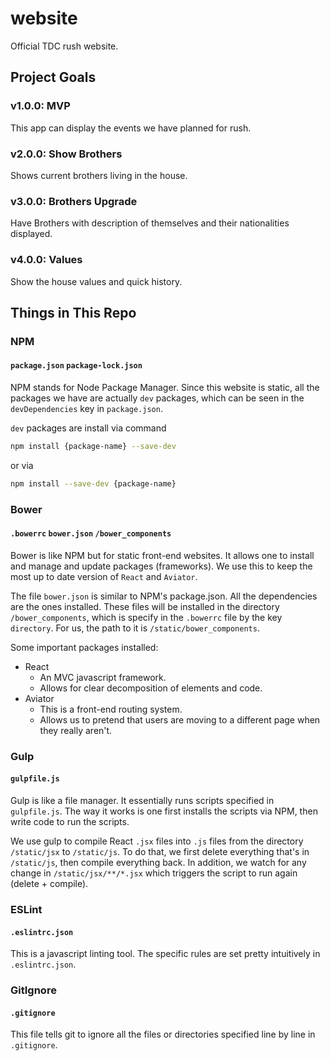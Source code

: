 # website
Official TDC rush website. 

## Project Goals

### v1.0.0: MVP

This app can display the events we have planned for rush.

### v2.0.0: Show Brothers

Shows current brothers living in the house.

### v3.0.0: Brothers Upgrade

Have Brothers with description of themselves and their nationalities displayed. 

### v4.0.0: Values 

Show the house values and quick history.   

## Things in This Repo

### NPM

#### `package.json` `package-lock.json`

NPM stands for Node Package Manager. Since this website is static, all the packages we have are actually `dev` packages, which can be seen in the `devDependencies` key in `package.json`. 

`dev` packages are install via command 
```bash
npm install {package-name} --save-dev
```
 or via  
 ```bash
 npm install --save-dev {package-name}
 ```

### Bower

#### `.bowerrc` `bower.json` `/bower_components`

Bower is like NPM but for static front-end websites. It allows one to install and manage and update packages (frameworks). We use this to keep the most up to date version of `React` and `Aviator`.  

The file `bower.json` is similar to NPM's package.json. All the dependencies are the ones installed. These files will be installed in the directory `/bower_components`, which is specify in the `.bowerrc` file by the key `directory`. For us, the path to it is `/static/bower_components`. 

Some important packages installed:
- React
  - An MVC javascript framework. 
  - Allows for clear decomposition of elements and code.
- Aviator
  - This is a front-end routing system. 
  - Allows us to pretend that users are moving to a different page when they really aren't.

### Gulp

#### `gulpfile.js`

Gulp is like a file manager. It essentially runs scripts specified in `gulpfile.js`. The way it works is one first installs the scripts via NPM, then write code to run the scripts. 

We use gulp to compile React `.jsx` files into `.js` files from the directory `/static/jsx` to `/static/js`. To do that, we first delete everything that's in `/static/js`, then compile everything back. In addition, we watch for any change in `/static/jsx/**/*.jsx` which triggers the script to run again (delete + compile). 


### ESLint

#### `.eslintrc.json`

This is a javascript linting tool. The specific rules are set pretty intuitively in `.eslintrc.json`. 

### GitIgnore

#### `.gitignore`

This file tells git to ignore all the files or directories specified line by line in `.gitignore`.
